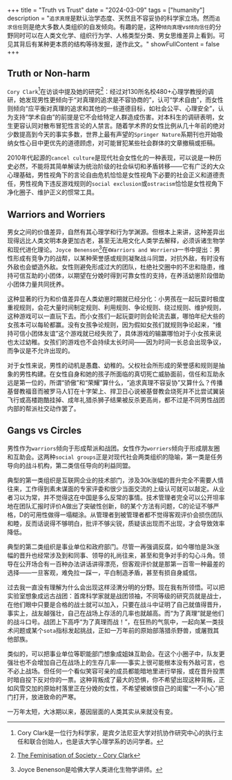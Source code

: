 +++
title = "Truth vs Trust"
date = "2024-03-09"
tags = ["humanity"]
description = "``追求真理``是默认治学态度、天然且不容妥协的科学家立场。然而``追求信任``则是绝大多数人类组织的自发倾向。有趣的是，这种``倾向真理``vs``倾向信任``的分野同时可以在人类文化学、组织行为学、人格类型分类、男女思维差异上看到。可见其背后有某种更本质的结构等待发掘，遂作此文。"
showFullContent = false
+++

## Truth or Non-harm
``Cory Clark``[^1]在访谈中提及她的研究[^2]：经过对130所名校480+心理学教授的调研，她发现男性更倾向于“对真理的追求是不容协商的”，认可“学术自由”，而女性则倾向“应平衡对真理的追求和其他的一些道德目标，如社会公平、心理安全”，认为支持“学术自由”的前提是它不会给特定人群造成伤害。对本科生的调研表明，女生更容认同对散布冒犯性言论的人禁言。随着学术界的女性比例从几十年前的绝对少数提高到今天的事实多数，世界上最有声望的``Springer Nature``系期刊也开始吸纳女性心目中更优先的道德顾虑，对可能冒犯某些社会群体的文章撤稿或拒稿。

2010年代起源的``cancel culture``是现代社会女性化的一种表现，可以说是一种历史必然，不能将其简单解读为统治阶级的社会纵切和矛盾转移——它有广泛的大众心理基础，男性视角下的言论自由危机恰恰是女性视角下必要的社会正义和道德责任，男性视角下违反游戏规则的``social exclusion``或``ostracism``恰恰是女性视角下净化圈子、维护正义的惯常工具。

## Warriors and Worriers
男女之间的价值差异，自然有其心理学和行为学渊源。但根本上来讲，这种差异出现得远比人类文明本身更加古老，甚至无法用文化人类学去解释，必须诉诸生物学和现代进化理论。``Joyce Benenson``[^3]在``《Warriors and Worriers》``一书中提出：男性形成有竞争力的战帮，以某种荣誉感或规则凝聚战斗同盟，对抗外敌，有时没有外敌也会塑造外敌。女性则避免形成过大的团队，杜绝社交圈中的不忠和隐患，维持可信互助的小团体，以期望在分娩时得到可靠女性的支持，在养活幼崽阶段借助小团体力量共同抚养。

这种显著的行为和价值差异在人类幼崽时期就已经分化：小男孩在一起玩耍时极度重视规则，会花大量时间制定规则、利用规则、争论规则、绕过规则、维护规则，这种游戏可以一直玩下去。而小女孩们一起玩耍时则会轮流去赢，哪怕年纪大些的女孩本可以每轮都赢。没有女孩争论规则，因为假如女孩们就规则争论起来，“维持可信小团体友谊”这个游戏就已经失败了，具体游戏的输赢哪怕对于小女孩来说也太过幼稚。女孩们的游戏也不会持续太长时间——因为时间一长总会出现争议，而争议是不允许出现的。

对于女性来说，男性的动机是愚蠢、幼稚的。父权社会所形成的荣誉感和规则是抽象的男性构建。在女性自身和她的孩子所面临的真切死亡威胁面前，信任和互助永远是第一位的，所谓“骄傲”和“荣耀”算什么，“追求真理不容妥协”又算什么？传播基督教福音而被罗马人钉在十字架上、捍卫日心说被基督教会烧死并不比尝试翼装飞行或高楼跑酷挂掉、成年礼猎杀狮子结果被反杀更高尚，都不过是不同男性战团内部的帮派社交动作罢了。

## Gangs vs Circles
男性作为``warriors``倾向于形成帮派和战团。女性作为``worriers``倾向于形成朋友圈和互助会。这两种``social groups``正是对现代社会两类组织的隐喻，第一类是任务导向的战斗机构，第二类信任导向的利益同盟。

典型的第一类组织是互联网企业的技术部门，涉及30k涨幅的晋升完全不需要人情往来，工作得到素未谋面的专家评委和很少当面交流的上级认可就可以敲定。从业者习以为常，并不觉得这在中国是多么反常的事情。技术管理者完全可以公开坦率地在团队汇报时评价A做出了突破性创新，B的某个方法有问题，C的论证不够严格，D的可用性做得一塌糊涂。从管理者到被管理者都不觉得客观评价会损伤团队和睦，反而话说得不够明白，批评不够尖锐，质疑该出现而不出现，才会导致效率降低。

典型的第二类组织是事业单位和政府部门。尽管一再强调反腐，如今哪怕是3k涨幅的晋升也经常涉及到和同事、领导的礼尚往来，甚至和竞争对手的勾心斗角。领导在公开场合有一百种办法讲话讲得漂亮，但客观评价就是那第一百零一种最差的选择——一旦客观，难免拉一踩一，平白制造矛盾，甚至有损自身威信。

过去我一直没有理解为什么会出现这样泾渭分明的分野。现在我有所领悟。可以把实验室想象成远古战团：首席科学家就是战团领袖，不同等级的研究员就是战士，在他们眼中只要是合格的战士就可以加入，只要在战斗中证明了自己就值得晋升，事实上，战友越强壮，自己在战场上存活的几率也就越高。而“为了真理”就是他们的战斗口号。战团上下高呼“为了真理而战！”，在狂热的气氛中，一起向某一类技术问题或某个``sota``指标发起挑战，正如一万年前的原始部落猎杀野兽，或屠戮其他部族。

类似的，可以把事业单位等职能部门想象成姐妹互助会。在这个小圈子中，队友更强壮也不会增加自己在战场上的生存几率——事实上很可能根本没有外敌可言，也不必上战场。但任何一个看似笑容可亲的成员都能暗地里进行举报，或在晋升投票时暗自投下反对你的一票。这种背叛成了最大的恐惧，你不希望出现这种背叛，正如风雪交加的原始村落里正在分娩的女性，不希望被嫉恨自己的闺蜜“一不小心”把门打开，放进致命的严寒。

一万年太短，大冰期以来，基因层面的人类其实从来就没有变。

[^1]: Cory Clark是一位行为科学家，是宾夕法尼亚大学对抗协作研究中心的执行主任和联合创始人，也是该大学心理学系的访问学者。
[^2]: [The Feminisation of Society - Cory Clark](https://www.youtube.com/watch?reload=9&app=desktop&v=1GYtRo5Ggvo&ab_channel=MaidenMotherMatriarchwithLouisePerry)
[^3]: Joyce Benenson是哈佛大学人类进化生物学讲师。